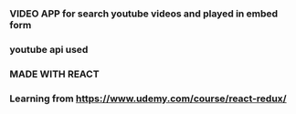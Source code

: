 ### VIDEO APP for search youtube videos and played in embed form
### youtube api used 

### MADE WITH REACT 

### Learning from https://www.udemy.com/course/react-redux/
